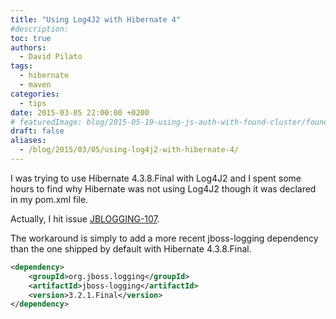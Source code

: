 ```yaml
---
title: "Using Log4J2 with Hibernate 4"
#description: 
toc: true
authors:
  - David Pilato
tags:
  - hibernate
  - maven
categories:
  - tips
date: 2015-03-05 22:00:00 +0200
# featuredImage: blog/2015-05-19-using-js-auth-with-found-cluster/found_byelastic_logo_512x185.png
draft: false
aliases:
  - /blog/2015/03/05/using-log4j2-with-hibernate-4/
---
```


I was trying to use Hibernate 4.3.8.Final with Log4J2 and I spent some hours to find why Hibernate was not using Log4J2 though it was declared in my pom.xml file.

Actually, I hit issue [JBLOGGING-107](https://issues.jboss.org/browse/JBLOGGING-107).

The workaround is simply to add a more recent jboss-logging dependency than the one shipped by default with Hibernate 4.3.8.Final.

```xml
<dependency>
    <groupId>org.jboss.logging</groupId>
    <artifactId>jboss-logging</artifactId>
    <version>3.2.1.Final</version>
</dependency>
```
